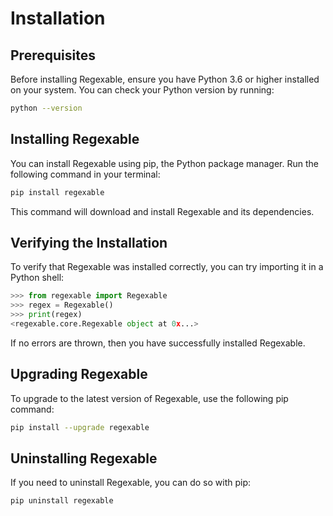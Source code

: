 # Installation

## Prerequisites

Before installing Regexable, ensure you have Python 3.6 or higher installed on your system. You can check your Python version by running:

```sh
python --version
```

## Installing Regexable

You can install Regexable using pip, the Python package manager. Run the following command in your terminal:

```sh
pip install regexable
```

This command will download and install Regexable and its dependencies.

## Verifying the Installation

To verify that Regexable was installed correctly, you can try importing it in a Python shell:

```python
>>> from regexable import Regexable
>>> regex = Regexable()
>>> print(regex)
<regexable.core.Regexable object at 0x...>
```

If no errors are thrown, then you have successfully installed Regexable.

## Upgrading Regexable

To upgrade to the latest version of Regexable, use the following pip command:

```sh
pip install --upgrade regexable
```

## Uninstalling Regexable

If you need to uninstall Regexable, you can do so with pip:

```sh
pip uninstall regexable
```
